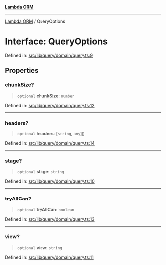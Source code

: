 [**Lambda ORM**](../README.md)

***

[Lambda ORM](../README.md) / QueryOptions

# Interface: QueryOptions

Defined in: [src/lib/query/domain/query.ts:9](https://github.com/lambda-orm/lambdaorm-base/blob/5f10bdc7d0f008296efbcbe89bc2bf1ed03aaaef/src/lib/query/domain/query.ts#L9)

## Properties

### chunkSize?

> `optional` **chunkSize**: `number`

Defined in: [src/lib/query/domain/query.ts:12](https://github.com/lambda-orm/lambdaorm-base/blob/5f10bdc7d0f008296efbcbe89bc2bf1ed03aaaef/src/lib/query/domain/query.ts#L12)

***

### headers?

> `optional` **headers**: \[`string`, `any`\][]

Defined in: [src/lib/query/domain/query.ts:14](https://github.com/lambda-orm/lambdaorm-base/blob/5f10bdc7d0f008296efbcbe89bc2bf1ed03aaaef/src/lib/query/domain/query.ts#L14)

***

### stage?

> `optional` **stage**: `string`

Defined in: [src/lib/query/domain/query.ts:10](https://github.com/lambda-orm/lambdaorm-base/blob/5f10bdc7d0f008296efbcbe89bc2bf1ed03aaaef/src/lib/query/domain/query.ts#L10)

***

### tryAllCan?

> `optional` **tryAllCan**: `boolean`

Defined in: [src/lib/query/domain/query.ts:13](https://github.com/lambda-orm/lambdaorm-base/blob/5f10bdc7d0f008296efbcbe89bc2bf1ed03aaaef/src/lib/query/domain/query.ts#L13)

***

### view?

> `optional` **view**: `string`

Defined in: [src/lib/query/domain/query.ts:11](https://github.com/lambda-orm/lambdaorm-base/blob/5f10bdc7d0f008296efbcbe89bc2bf1ed03aaaef/src/lib/query/domain/query.ts#L11)
